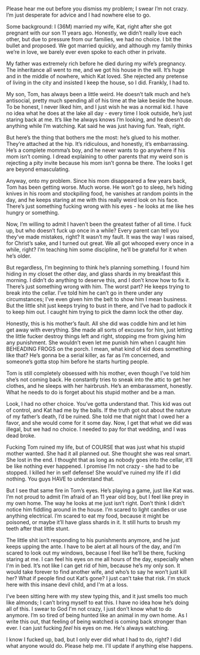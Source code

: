 Please hear me out before you dismiss my problem; I swear I’m not crazy. I’m just desperate for advice and I had nowhere else to go. 


Some background: I (36M) married my wife, Kat, right after she got pregnant with our son 11 years ago. Honestly, we didn’t really love each other, but due to pressure from our families, we had no choice. I bit the bullet and proposed. We got married quickly, and although my family thinks we’re in love, we barely ever even spoke to each other in private. 


My father was extremely rich before he died during my wife’s pregnancy. The inheritance all went to me, and we got his house in the will. It’s huge and in the middle of nowhere, which Kat loved. She rejected any pretense of living in the city and insisted I keep the house, so I did. Frankly, I had to. 


My son, Tom, has always been a little weird. He doesn’t talk much and he’s antisocial, pretty much spending all of his time at the lake beside the house. To be honest, I never liked him, and I just wish he was a normal kid. I have no idea what he does at the lake all day - every time I look outside, he’s just staring back at me. It’s like he always knows I’m looking, and he doesn’t do anything while I’m watching. Kat said he was just having fun. Yeah, right.


But here’s the thing that bothers me the most: he’s glued to his mother. They’re attached at the hip. It’s ridiculous, and honestly, it’s embarrassing. He’s a complete momma’s boy, and he never wants to go anywhere if his mom isn’t coming. I dread explaining to other parents that my weird son is rejecting a pity invite because his mom isn’t gonna be there. The looks I get are beyond emasculating. 


Anyway, onto my problem. Since his mom disappeared a few years back, Tom has been getting worse. Much worse. He won’t go to sleep, he’s hiding knives in his room and stockpiling food, he vanishes at random points in the day, and he keeps staring at me with this really weird look on his face. There’s just something fucking wrong with his eyes - he looks at me like hes hungry or something. 


Now, I’m willing to admit I haven’t been the greatest father of all time. I fuck up, but who doesn’t fuck up once in a while? Every parent can tell you they’ve made mistakes, right? It wasn’t my fault. It was the way I was raised, for Christ’s sake, and I turned out great. We all got whooped every once in a while, right? I’m teaching him some discipline, he’ll be grateful for it when he’s older. 


But regardless, I’m beginning to think he’s planning something. I found him hiding in my closet the other day, and glass shards in my breakfast this morning. I didn’t do anything to deserve this, and I don’t know how to fix it. There’s just something wrong with him. The worst part? He keeps trying to break into the cellar. I’ve told him he can’t go in there under any circumstances; I’ve even given him the belt to show him I mean business. But the little shit just keeps trying to bust in there, and I’ve had to padlock it to keep him out. I caught him trying to pick the damn lock the other day. 


Honestly, this is his mother’s fault. All she did was coddle him and let him get away with everything. She made all sorts of excuses for him, just letting the little fucker destroy things left and right, stopping me from giving him any punishment. She wouldn’t even let me punish him when I caught him BEHEADING FROGS on the porch. I mean, what kind of kid does something like that? He’s gonna be a serial killer, as far as I’m concerned, and someone’s gotta stop him before he starts hurting people. 


Tom is still completely obsessed with his mother, even though I’ve told him she’s not coming back. He constantly tries to sneak into the attic to get her clothes, and he sleeps with her hairbrush. He’s an embarassment, honestly. What he needs to do is forget about his stupid mother and be a man. 


Look, I had no other choice. You’ve gotta understand that. This kid was out of control, and Kat had me by the balls. If the truth got out about the nature of my father’s death, I’d be ruined. She told me that night that I owed her a favor, and she would come for it some day. Now, I get that what we did was illegal, but we had no choice. I needed to pay for that wedding, and I was dead broke.


Fucking Tom ruined my life, but of COURSE that was just what his stupid mother wanted. She had it all planned out. She thought she was real smart. She lost in the end. I thought that as long as nobody goes into the cellar, it’ll be like nothing ever happened. I promise I’m not crazy - she had to be stopped. I killed her in self defense! She would've ruined my life if I did nothing. You guys HAVE to understand that.


But I see that same fire in Tom’s eyes. He’s playing a game, just like Kat was. I’m not proud to admit I’m afraid of an 11 year old boy, but I feel like prey in my own home. The way he looks at me just isn’t right. Don’t think I didn’t notice him fiddling around in the house. I’m scared to light candles or use anything electrical. I’m scared to eat my food, because it might be poisoned, or maybe it’ll have glass shards in it. It still hurts to brush my teeth after that little stunt.


The little shit isn’t responding to his punishments anymore, and he just keeps upping the ante. I have to be alert at all hours of the day, and I’m scared to look out my windows, because I feel like he’ll be there, fucking staring at me. I can feel his eyes on me all hours of the day, especially when I'm in bed. It’s not like I can get rid of him, because he’s my only son. It would take forever to find another wife, and who’s to say he won’t just kill her? What if people find out Kat’s gone? I just can’t take that risk. I'm stuck here with this insane devil child, and I'm at a loss.


I’ve been sitting here with my stew typing this, and it just smells too much like almonds; I can’t bring myself to eat this. I have no idea how he’s doing all of this. I swear to God I'm not crazy, I just don’t know what to do anymore. I’m so tired of being hunted like an animal in my own home. As I write this out, that feeling of being watched is coming back stronger than ever. I can just fucking *feel* his eyes on me. He's always watching.


I know I fucked up, bad, but I only ever did what I had to do, right? I did what anyone would do. Please help me. I'll update if anything else happens.